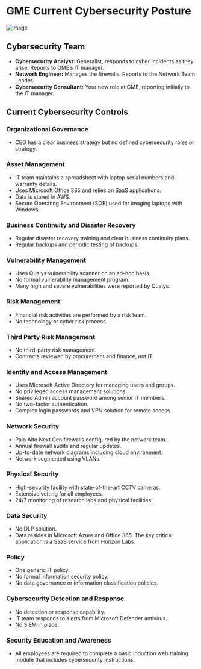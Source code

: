 # GME Current Cybersecurity Posture
![image](https://github.com/Algoroy27/GRC/assets/137920855/4e6ad7dd-91b6-46ae-9225-e8aab77800f0)

## Cybersecurity Team
- **Cybersecurity Analyst:** Generalist, responds to cyber incidents as they arise. Reports to GME’s IT manager.
- **Network Engineer:** Manages the firewalls. Reports to the Network Team Leader.
- **Cybersecurity Consultant:** Your new role at GME, reporting initially to the IT manager.

## Current Cybersecurity Controls

### Organizational Governance
- CEO has a clear business strategy but no defined cybersecurity roles or strategy.

### Asset Management
- IT team maintains a spreadsheet with laptop serial numbers and warranty details.
- Uses Microsoft Office 365 and relies on SaaS applications.
- Data is stored in AWS.
- Secure Operating Environment (SOE) used for imaging laptops with Windows.

### Business Continuity and Disaster Recovery
- Regular disaster recovery training and clear business continuity plans.
- Regular backups and periodic testing of backups.

### Vulnerability Management
- Uses Qualys vulnerability scanner on an ad-hoc basis.
- No formal vulnerability management program.
- Many high and severe vulnerabilities were reported by Qualys.

### Risk Management
- Financial risk activities are performed by a risk team.
- No technology or cyber risk process.

### Third Party Risk Management
- No third-party risk management.
- Contracts reviewed by procurement and finance, not IT.

### Identity and Access Management
- Uses Microsoft Active Directory for managing users and groups.
- No privileged access management solutions.
- Shared Admin account password among senior IT members.
- No two-factor authentication.
- Complex login passwords and VPN solution for remote access.

### Network Security
- Palo Alto Next Gen firewalls configured by the network team.
- Annual firewall audits and regular updates.
- Up-to-date network diagrams including cloud environment.
- Network segmented using VLANs.

### Physical Security
- High-security facility with state-of-the-art CCTV cameras.
- Extensive vetting for all employees.
- 24/7 monitoring of research labs and physical facilities.

### Data Security
- No DLP solution.
- Data resides in Microsoft Azure and Office 365.
The key critical application is a SaaS service from Horizon Labs.

### Policy
- One generic IT policy.
- No formal information security policy.
- No data governance or information classification policies.

### Cybersecurity Detection and Response
- No detection or response capability.
- IT team responds to alerts from Microsoft Defender antivirus.
- No SIEM in place.

### Security Education and Awareness
- All employees are required to complete a basic induction web training module that includes cybersecurity instructions.
